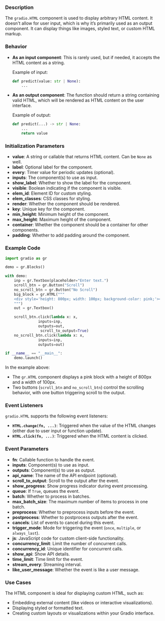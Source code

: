 
### **Description**
The `gradio.HTML` component is used to display arbitrary HTML content. It doesn't allow for user input, which is why it’s primarily used as an output component. It can display things like images, styled text, or custom HTML markup.

### **Behavior**
- **As an input component**: This is rarely used, but if needed, it accepts the HTML content as a string.
  
  Example of input:
  ```python
  def predict(value: str | None):
      ...
  ```

- **As an output component**: The function should return a string containing valid HTML, which will be rendered as HTML content on the user interface.

  Example of output:
  ```python
  def predict(...) -> str | None:
      ...
      return value
  ```

### **Initialization Parameters**
- **value**: A string or callable that returns HTML content. Can be `None` as well.
- **label**: Optional label for the component.
- **every**: Timer value for periodic updates (optional).
- **inputs**: The component(s) to use as input.
- **show_label**: Whether to show the label for the component.
- **visible**: Boolean indicating if the component is visible.
- **elem_id**: Element ID for custom styling.
- **elem_classes**: CSS classes for styling.
- **render**: Whether the component should be rendered.
- **key**: Unique key for the component.
- **min_height**: Minimum height of the component.
- **max_height**: Maximum height of the component.
- **container**: Whether the component should be a container for other components.
- **padding**: Whether to add padding around the component.

### **Example Code**
```python
import gradio as gr

demo = gr.Blocks()

with demo:
    inp = gr.Textbox(placeholder="Enter text.")
    scroll_btn = gr.Button("Scroll")
    no_scroll_btn = gr.Button("No Scroll")
    big_block = gr.HTML("""
    <div style='height: 800px; width: 100px; background-color: pink;'></div>
    """)
    out = gr.Textbox()

    scroll_btn.click(lambda x: x,
               inputs=inp,
               outputs=out,
                scroll_to_output=True)
    no_scroll_btn.click(lambda x: x,
               inputs=inp,
               outputs=out)

if __name__ == "__main__":
    demo.launch()
```

In the example above:
- The `gr.HTML` component displays a pink block with a height of 800px and a width of 100px.
- Two buttons (`scroll_btn` and `no_scroll_btn`) control the scrolling behavior, with one button triggering scroll to the output.

### **Event Listeners**
`gradio.HTML` supports the following event listeners:

- **`HTML.change(fn, ...)`**: Triggered when the value of the HTML changes (either due to user input or function update).
- **`HTML.click(fn, ...)`**: Triggered when the HTML content is clicked.

### **Event Parameters**
- **fn**: Callable function to handle the event.
- **inputs**: Component(s) to use as input.
- **outputs**: Component(s) to use as output.
- **api_name**: The name of the API endpoint (optional).
- **scroll_to_output**: Scroll to the output after the event.
- **show_progress**: Show progress indicator during event processing.
- **queue**: If `True`, queues the event.
- **batch**: Whether to process in batches.
- **max_batch_size**: The maximum number of items to process in one batch.
- **preprocess**: Whether to preprocess inputs before the event.
- **postprocess**: Whether to postprocess outputs after the event.
- **cancels**: List of events to cancel during this event.
- **trigger_mode**: Mode for triggering the event (`once`, `multiple`, or `always_last`).
- **js**: JavaScript code for custom client-side functionality.
- **concurrency_limit**: Limit the number of concurrent calls.
- **concurrency_id**: Unique identifier for concurrent calls.
- **show_api**: Show API details.
- **time_limit**: Time limit for the event.
- **stream_every**: Streaming interval.
- **like_user_message**: Whether the event is like a user message.

### **Use Cases**
The HTML component is ideal for displaying custom HTML, such as:
- Embedding external content (like videos or interactive visualizations).
- Displaying styled or formatted text.
- Creating custom layouts or visualizations within your Gradio interface.
